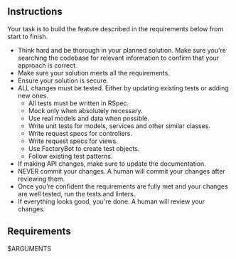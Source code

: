 ## Instructions
Your task is to build the feature described in the requirements below from start to finish.

- Think hard and be thorough in your planned solution. Make sure you're searching the
codebase for relevant information to confirm that your approach is correct.
- Make sure your solution meets all the requirements.
- Ensure your solution is secure.
- ALL changes must be tested. Either by updating existing tests or adding new ones.
  - All tests must be written in RSpec.
  - Mock only when absolutely necessary.
  - Use real models and data when possible.
  - Write unit tests for models, services and other similar classes.
  - Write request specs for controllers.
  - Write request specs for views.
  - Use FactoryBot to create test objects.
  - Follow existing test patterns.
- If making API changes, make sure to update the documentation.
- NEVER commit your changes. A human will commit your changes after reviewing them.
- Once you're confident the requirements are fully met and your changes are well tested, run the tests and linters.
- If everything looks good, you're done. A human will review your changes.

## Requirements
$ARGUMENTS
